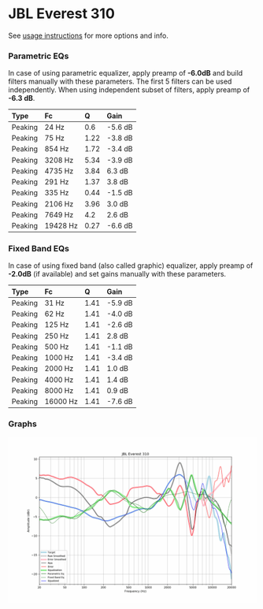 # JBL Everest 310
See [usage instructions](https://github.com/jaakkopasanen/AutoEq#usage) for more options and info.

### Parametric EQs
In case of using parametric equalizer, apply preamp of **-6.0dB** and build filters manually
with these parameters. The first 5 filters can be used independently.
When using independent subset of filters, apply preamp of **-6.3 dB**.

| Type    | Fc       |    Q | Gain    |
|:--------|:---------|:-----|:--------|
| Peaking | 24 Hz    | 0.6  | -5.6 dB |
| Peaking | 75 Hz    | 1.22 | -3.8 dB |
| Peaking | 854 Hz   | 1.72 | -3.4 dB |
| Peaking | 3208 Hz  | 5.34 | -3.9 dB |
| Peaking | 4735 Hz  | 3.84 | 6.3 dB  |
| Peaking | 291 Hz   | 1.37 | 3.8 dB  |
| Peaking | 335 Hz   | 0.44 | -1.5 dB |
| Peaking | 2106 Hz  | 3.96 | 3.0 dB  |
| Peaking | 7649 Hz  | 4.2  | 2.6 dB  |
| Peaking | 19428 Hz | 0.27 | -6.6 dB |

### Fixed Band EQs
In case of using fixed band (also called graphic) equalizer, apply preamp of **-2.0dB**
(if available) and set gains manually with these parameters.

| Type    | Fc       |    Q | Gain    |
|:--------|:---------|:-----|:--------|
| Peaking | 31 Hz    | 1.41 | -5.9 dB |
| Peaking | 62 Hz    | 1.41 | -4.0 dB |
| Peaking | 125 Hz   | 1.41 | -2.6 dB |
| Peaking | 250 Hz   | 1.41 | 2.8 dB  |
| Peaking | 500 Hz   | 1.41 | -1.1 dB |
| Peaking | 1000 Hz  | 1.41 | -3.4 dB |
| Peaking | 2000 Hz  | 1.41 | 1.0 dB  |
| Peaking | 4000 Hz  | 1.41 | 1.4 dB  |
| Peaking | 8000 Hz  | 1.41 | 0.9 dB  |
| Peaking | 16000 Hz | 1.41 | -7.6 dB |

### Graphs
![](./JBL%20Everest%20310.png)
